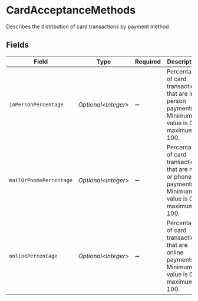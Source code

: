 # CardAcceptanceMethods

Describes the distribution of card transactions by payment method.


## Fields

| Field                                                                                                | Type                                                                                                 | Required                                                                                             | Description                                                                                          |
| ---------------------------------------------------------------------------------------------------- | ---------------------------------------------------------------------------------------------------- | ---------------------------------------------------------------------------------------------------- | ---------------------------------------------------------------------------------------------------- |
| `inPersonPercentage`                                                                                 | *Optional\<Integer>*                                                                                 | :heavy_minus_sign:                                                                                   | Percentage of card transactions that are in-person payments. Minimum value is 0, maximum is 100.     |
| `mailOrPhonePercentage`                                                                              | *Optional\<Integer>*                                                                                 | :heavy_minus_sign:                                                                                   | Percentage of card transactions that are mail or phone payments. Minimum value is 0, maximum is 100. |
| `onlinePercentage`                                                                                   | *Optional\<Integer>*                                                                                 | :heavy_minus_sign:                                                                                   | Percentage of card transactions that are online payments. Minimum value is 0, maximum is 100.        |
